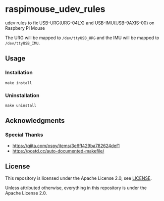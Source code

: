 # raspimouse_udev_rules

udev rules to fix USB-URG(URG-04LX) and USB-IMU(USB-9AXIS-00) on Raspbery Pi Mouse

The URG will be mapped to `/dev/ttyUSB_URG` and the IMU will be mapped to `/dev/ttyUSB_IMU`.

## Usage

### Installation

```
make install
```

### Uninstallation

```
make uninstall
```

## Acknowledgments

### Special Thanks

* https://qiita.com/ospy/items/3e6ff429ba782624def1
* https://postd.cc/auto-documented-makefile/

## License

This repository is licensed under the Apache License 2.0, see [LICENSE](./LICENSE).

Unless attributed otherwise, everything in this repository is under the Apache License 2.0.
